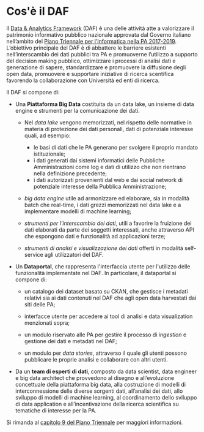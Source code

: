 # Cos'è il DAF

Il [Data & Analytics
Framework](https://pianotriennale-ict.readthedocs.io/it/latest/doc/09_data-analytics-framework.html) (DAF) è una delle attività atte a valorizzare il patrimonio informativo pubblico nazionale approvata dal Governo italiano nell’ambito del [Piano
Triennale per l’Informatica nella PA
2017-2019](https://pianotriennale-ict.italia.it). L’obiettivo
principale del DAF è di abbattere le barriere esistenti
nell’interscambio dei dati pubblici tra PA e promuoverne l’utilizzo a
supporto del decision making pubblico, ottimizzare i processi di analisi
dati e generazione di sapere, standardizzare e promuovere la diffusione
degli open data, promuovere e supportare iniziative di ricerca
scentifica favorendo la collaborazione con Università ed enti di
ricerca.

Il DAF si compone di:

-  Una **Piattaforma Big Data** costituita da un data lake, un insieme
   di data engine e strumenti per la comunicazione dei dati.

   - Nel *data lake* vengono memorizzati, nel rispetto delle normative in materia di protezione dei dati personali, dati di potenziale interesse quali, ad esempio: 
     - le basi di dati che le PA generano per svolgere il proprio mandato istituzionale;
     - i dati generati dai sistemi informatici delle Pubbliche Amministrazioni come log e dati di utilizzo che non rientrano nella definizione precedente;
     - i dati autorizzati provenienti dal web e dai social network di potenziale interesse della Pubblica Amministrazione;

   - *big data engine* utile ad armonizzare ed elaborare, sia in modalità batch che real-time, i dati grezzi memorizzati nel data lake e a implementare modelli di machine learning;

   - *strumenti per l'interscambio dei dati*, utili a favorire la fruizione dei dati elaborati da parte dei soggetti interessati, anche attraverso API che espongono dati e funzionalità ad applicazioni terze;

   - *strumenti di analisi e visualizzazione dei dati* offerti in modalità self-service agli utilizzatori del DAF.

-  Un **Dataportal**, che rappresenta l'interfaccia utente per l'utilizzo delle funzionalità implementate nel DAF. In particolare, il dataportal si compone di:

   - un catalogo dei dataset basato su CKAN, che gestisce i metadati relativi sia ai dati contenuti nel DAF che agli open data harvestati dai siti delle PA;

   - interfacce utente per accedere ai tool di analisi e data visualization menzionati sopra;

   - un modulo riservato alle PA per gestire il processo di *ingestion* e gestione dei dati e metadati nel DAF;

   - un modulo per *data stories*, attraverso il quale gli utenti possono pubblicare le proprie analisi e collaborare con altri utenti.

-  Da un **team di esperti di dati**, composto da data scientist, data engineer e big data architect che provvedono al disegno e all’evoluzione concettuale della piattaforma big data, alla costruzione di modelli di interconnessione delle diverse sorgenti dati, all’analisi dei dati, allo sviluppo di modelli di machine learning, al coordinamento dello sviluppo di data application e all’incentivazione della ricerca scientifica su tematiche di interesse per la PA.

Si rimanda al [capitolo 9 del Piano Triennale](https://pianotriennale-ict.readthedocs.io/it/latest/doc/09_data-analytics-framework.html) per maggiori informazioni.
